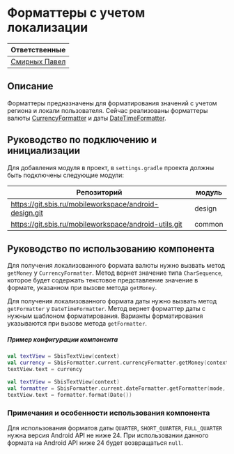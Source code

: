 # Форматтеры с учетом локализации
| Ответственные                                                                    |
|----------------------------------------------------------------------------------|
| [Смирных Павел](https://dev.sbis.ru/person/9bbcd3ea-ccea-4c94-a883-19c0d1d0ce0f) |

## Описание
Форматтеры предназначены для форматирования значений с учетом региона и локали пользователя.
Сейчас реализованы форматтеры валюты [CurrencyFormatter](src/main/kotlin/ru/tensor/sbis/formatter/currency/CurrencyFormatter.kt) и
даты [DateTimeFormatter](src/main/kotlin/ru/tensor/sbis/formatter/dateTime/DateTimeFormatter.kt).

## Руководство по подключению и инициализации
Для добавления модуля в проект, в `settings.gradle` проекта должны быть подключены следующие модули:

| Репозиторий                                            | модуль   |
|--------------------------------------------------------|----------|
| https://git.sbis.ru/mobileworkspace/android-design.git | design   |
| https://git.sbis.ru/mobileworkspace/android-utils.git  | common   |


## Руководство по использованию компонента
Для получения локализованного формата валюты нужно вызвать метод `getMoney` у `CurrencyFormatter`.
Метод вернет значение типа `CharSequence`, которое будет содержать текстовое представление значение в формате,
указанном при вызове метода `getMoney`.

Для получения локализованного формата даты нужно вызвать метод `getFormatter` у `DateTimeFormatter`.
Метод вернет форматтер даты с нужным шаблоном форматирования. Варианты форматирования указываются
при вызове метода `getFormatter`.

##### Пример конфигурации компонента
```kotlin
val textView = SbisTextView(context)
val currency = SbisFormatter.current.currencyFormatter.getMoney(context, 100, CurrencyTranslationMode.SEPARATED, CurrencyTranslationSize.FULL)
textView.text = currency
```

```kotlin
val textView = SbisTextView(context)
val formatter = SbisFormatter.current.dateFormatter.getFormatter(mode, res)
textView.text = formatter.format(Date())
```

### Примечания и особенности использования компонента
Для использования форматов даты `QUARTER`, `SHORT_QUARTER`, `FULL_QUARTER` нужна версия Android API не ниже 24.
При использовании данного формата на Android API ниже 24 будет возвращаться `null`.

